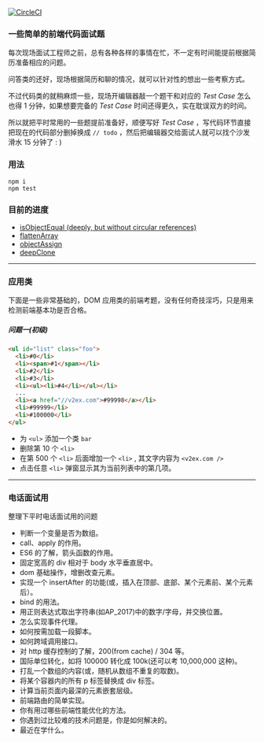 [![CircleCI](https://circleci.com/gh/ppq1991/simple-code-questions.svg?style=svg)](https://circleci.com/gh/ppq1991/simple-code-questions)

### 一些简单的前端代码面试题

每次现场面试工程师之前，总有各种各样的事情在忙，不一定有时间能提前根据简历准备相应的问题。

问答类的还好，现场根据简历和聊的情况，就可以针对性的想出一些考察方式。

不过代码类的就稍麻烦一些，现场开编辑器敲一个题干和对应的 *Test Case* 怎么也得 1 分钟，如果想要完备的 *Test Case* 时间还得更久，实在耽误双方的时间。

所以就把平时常用的一些题提前准备好，顺便写好 *Test Case* ，写代码环节直接把现在的代码部分删掉换成 ```// todo``` ，然后把编辑器交给面试人就可以找个沙发滑水 15 分钟了 : )

### 用法

```
npm i
npm test
```

### 目前的进度

* [isObjectEqual (deeply, but without circular references)](question-isObjectEqual.js)
* [flattenArray](question-flattenArray.js)
* [objectAssign](question-objectAssign.js)
* [deepClone](question-deepClone.js)

---

### 应用类

下面是一些非常基础的，DOM 应用类的前端考题，没有任何奇技淫巧，只是用来检测前端基本功是否合格。

##### 问题一(初级)

```html
<ul id="list" class="foo">
  <li>#0</li>
  <li><span>#1</span></li>
  <li>#2</li>
  <li>#3</li>
  <li><ul><li>#4</li></ul></li>
  ...
  <li><a href="//v2ex.com">#99998</a></li>
  <li>#99999</li>
  <li>#100000</li>
</ul>
```

* 为 `<ul>` 添加一个类 `bar`
* 删除第 10 个 `<li>`
* 在第 500 个 `<li>` 后面增加一个 `<li>` , 其文字内容为 `<v2ex.com />`
* 点击任意 `<li>` 弹窗显示其为当前列表中的第几项。

---

### 电话面试用

整理下平时电话面试用的问题

* 判断一个变量是否为数组。
* call、apply 的作用。
* ES6 的了解，箭头函数的作用。
* 固定宽高的 div 相对于 body 水平垂直居中。
* dom 基础操作，增删改查元素。
* 实现一个 insertAfter 的功能(或，插入在顶部、底部、某个元素前、某个元素后）。
* bind 的用法。
* 用正则表达式取出字符串(如AP_2017)中的数字/字母，并交换位置。
* 怎么实现事件代理。
* 如何按需加载一段脚本。
* 如何跨域调用接口。
* 对 http 缓存控制的了解，200(from cache) / 304 等。
* 国际单位转化，如将 100000 转化成 100k(还可以考 10,000,000 这种)。
* 打乱一个数组的内容(或，随机从数组不重复的取数)。
* 将某个容器内的所有 p 标签替换成 div 标签。
* 计算当前页面内最深的元素嵌套层级。
* 前端路由的简单实现。
* 你有用过哪些前端性能优化的方法。
* 你遇到过比较难的技术问题是，你是如何解决的。
* 最近在学什么。
